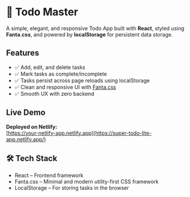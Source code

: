 # 📝 Todo Master

A simple, elegant, and responsive Todo App built with **React**, styled using **Fanta.css**, and powered by **localStorage** for persistent data storage.

##  Features

- ✅ Add, edit, and delete tasks
- ✅ Mark tasks as complete/incomplete
- ✅ Tasks persist across page reloads using localStorage
- ✅ Clean and responsive UI with [Fanta.css](https://fantacss.com)
- ✅ Smooth UX with zero backend

##  Live Demo

 **Deployed on Netlify:**  
[https://your-netlify-app.netlify.app](https://super-todo-lite-app.netlify.app/)  


## 🛠 Tech Stack

- React – Frontend framework
- Fanta.css – Minimal and modern utility-first CSS framework
- LocalStorage – For storing tasks in the browser



